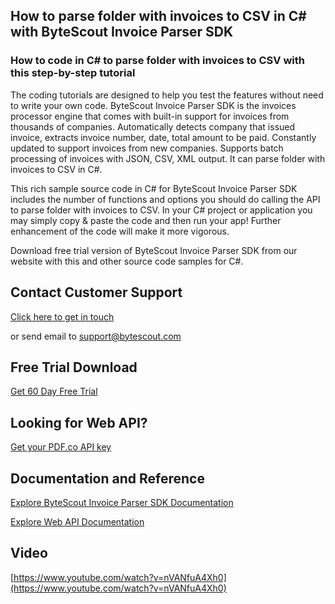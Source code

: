 ## How to parse folder with invoices to CSV in C# with ByteScout Invoice Parser SDK

### How to code in C# to parse folder with invoices to CSV with this step-by-step tutorial

The coding tutorials are designed to help you test the features without need to write your own code. ByteScout Invoice Parser SDK is the invoices processor engine that comes with built-in support for invoices from thousands of companies. Automatically detects company that issued invoice, extracts invoice number, date, total amount to be paid. Constantly updated to support invoices from new companies. Supports batch processing of invoices with JSON, CSV, XML output. It can parse folder with invoices to CSV in C#.

This rich sample source code in C# for ByteScout Invoice Parser SDK includes the number of functions and options you should do calling the API to parse folder with invoices to CSV. In your C# project or application you may simply copy & paste the code and then run your app! Further enhancement of the code will make it more vigorous.

Download free trial version of ByteScout Invoice Parser SDK from our website with this and other source code samples for C#.

## Contact Customer Support

[Click here to get in touch](https://bytescout.zendesk.com/hc/en-us/requests/new?subject=ByteScout%20Invoice%20Parser%20SDK%20Question)

or send email to [support@bytescout.com](mailto:support@bytescout.com?subject=ByteScout%20Invoice%20Parser%20SDK%20Question) 

## Free Trial Download

[Get 60 Day Free Trial](https://bytescout.com/download/web-installer?utm_source=github-readme)

## Looking for Web API? 

[Get your PDF.co API key](https://pdf.co/documentation/api?utm_source=github-readme)

## Documentation and Reference

[Explore ByteScout Invoice Parser SDK Documentation](https://bytescout.com/documentation/index.html?utm_source=github-readme)

[Explore Web API Documentation](https://pdf.co/documentation/api?utm_source=github-readme)

## Video

[https://www.youtube.com/watch?v=nVANfuA4Xh0](https://www.youtube.com/watch?v=nVANfuA4Xh0)
